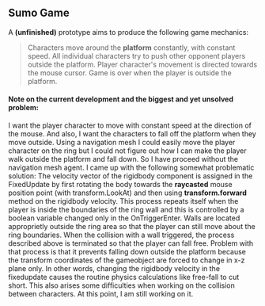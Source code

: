 ## Sumo Game
A **(unfinished)** prototype aims to produce the following game mechanics:
>Characters move around the **platform** constantly, with constant speed. 
>All individual characters try to push other opponent players outside the platform.
>Player character's movement is directed towards the mouse cursor.
>Game is over when the player is outside the platform.

#### Note on the current development and the biggest and yet unsolved problem:
I want the player character to move with constant speed at the direction of the mouse. And also, I want the characters to fall off the platform when they move outside. Using a navigation mesh I could easily move the player character on the ring but I could not figure out how I can make the player walk outside the platform and fall down. So I have proceed without the navigation mesh agent. I came up with the following somewhat problematic solution: The velocity vector of the rigidbody component is assigned in the FixedUpdate by first rotating the body towards the **raycasted** mouse position point (with transform.LookAt) and then using **transform.forward** method on the rigidbody velocity. This process repeats itself when the player is inside the boundaries of the ring wall and this is controlled by a boolean variable changed only in the OnTriggerEnter. Walls are located approprietly outside the ring area so that the player can still move about the ring boundaries. When the collision with a wall triggered, the process described above is terminated so that the player can fall free. Problem with that process is that it prevents falling down outside the platform because the transform coordinates of the gameobject are forced to change in x-z plane only. In other words, changing the rigidbody velocity in the fixedupdate causes the routine physics calculations like free-fall to cut short. This also arises some difficulties when working on the collision between characters. At this point, I am still working on it.

